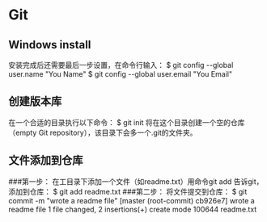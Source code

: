 
Git
===
## Windows install
  安装完成后还需要最后一步设置，在命令行输入：
  $ git config --global user.name  "You Name"
  $ git config --global user.email "You Email"
## 创建版本库
  在一个合适的目录执行以下命令：
  $ git init 
  将在这个目录创建一个空的仓库（empty Git repository），该目录下会多一个.git的文件夹。
## 文件添加到仓库 
###第一步：
 在工目录下添加一个文件（如readme.txt）用命令git add 告诉git，添加到仓库：
  $ git add readme.txt
###第二步：
将文件提交到仓库：
 $ git commit -m "wrote a readme file"
 [master (root-commit) cb926e7] wrote a readme file
 1 file changed, 2 insertions(+)
 create mode 100644 readme.txt